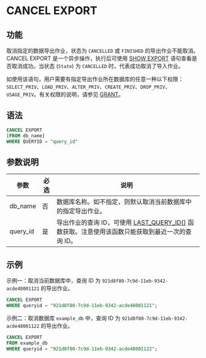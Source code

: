# CANCEL EXPORT

## 功能

取消指定的数据导出作业，状态为 `CANCELLED` 或 `FINISHED` 的导出作业不能取消。CANCEL EXPORT 是一个异步操作，执行后可使用 [SHOW EXPORT](./SHOW_EXPORT.md) 语句查看是否取消成功。当状态 (`State`) 为 `CANCELLED` 时，代表成功取消了导入作业。

如使用该语句，用户需要有指定导出作业所在数据库的任意一种以下权限：`SELECT_PRIV`、`LOAD_PRIV`、`ALTER_PRIV`、`CREATE_PRIV`、`DROP_PRIV`、`USAGE_PRIV`。有关权限的说明，请参见 [GRANT](/sql-reference/sql-statements/account-management/GRANT.md)。

## 语法

```SQL
CANCEL EXPORT
[FROM db_name]
WHERE QUERYID = "query_id"
```

## 参数说明

| **参数** | **必选** | **说明**                                                     |
| -------- | -------- | ------------------------------------------------------------ |
| db_name  | 否       | 数据库名称。如不指定，则默认取消当前数据库中的指定导出作业。 |
| query_id | 是       | 导出作业的查询 ID，可使用 [LAST_QUERY_ID()](../../sql-functions/utility-functions/last_query_id.md) 函数获取。注意使用该函数只能获取到最近一次的查询 ID。 |

## 示例

示例一：取消当前数据库中，查询 ID 为 `921d8f80-7c9d-11eb-9342-acde48001121` 的导出作业。

```SQL
CANCEL EXPORT
WHERE queryid = "921d8f80-7c9d-11eb-9342-acde48001121";
```

示例二：取消数据库 `example_db` 中，查询 ID 为 `921d8f80-7c9d-11eb-9342-acde48001122` 的导出作业。

```SQL
CANCEL EXPORT 
FROM example_db 
WHERE queryid = "921d8f80-7c9d-11eb-9342-acde48001122";
```
